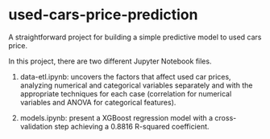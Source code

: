 # used-cars-price-prediction
A straightforward  project for building a simple predictive model to used cars price.

In this project, there are two different Jupyter Notebook files.

1. data-etl.ipynb: uncovers the factors that affect used car prices, analyzing numerical and categorical variables separately and with the appropriate techniques for each case (correlation for numerical variables and ANOVA for categorical features).

2. models.ipynb: present a XGBoost regression model with a cross-validation step achieving a 0.8816 R-squared coefficient.